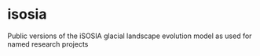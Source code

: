# isosia
Public versions of the iSOSIA glacial landscape evolution model as used for named research projects
